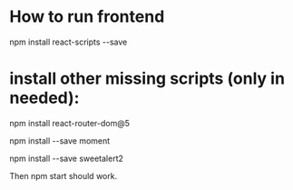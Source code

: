# How to run frontend

npm install react-scripts --save

# install other missing scripts (only in needed):
npm install react-router-dom@5

npm install --save moment  

npm install --save sweetalert2

Then npm start should work.